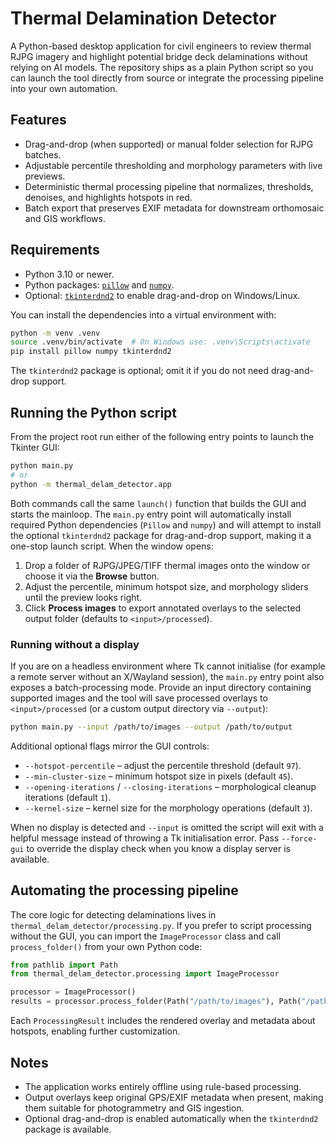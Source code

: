 # Thermal Delamination Detector

A Python-based desktop application for civil engineers to review thermal RJPG imagery and highlight potential bridge deck delaminations without relying on AI models. The repository ships as a plain Python script so you can launch the tool directly from source or integrate the processing pipeline into your own automation.

## Features

- Drag-and-drop (when supported) or manual folder selection for RJPG batches.
- Adjustable percentile thresholding and morphology parameters with live previews.
- Deterministic thermal processing pipeline that normalizes, thresholds, denoises, and highlights hotspots in red.
- Batch export that preserves EXIF metadata for downstream orthomosaic and GIS workflows.

## Requirements

- Python 3.10 or newer.
- Python packages: [`pillow`](https://pypi.org/project/Pillow/) and [`numpy`](https://pypi.org/project/numpy/).
- Optional: [`tkinterdnd2`](https://pypi.org/project/tkinterdnd2/) to enable drag-and-drop on Windows/Linux.

You can install the dependencies into a virtual environment with:

```bash
python -m venv .venv
source .venv/bin/activate  # On Windows use: .venv\Scripts\activate
pip install pillow numpy tkinterdnd2
```

The `tkinterdnd2` package is optional; omit it if you do not need drag-and-drop support.

## Running the Python script

From the project root run either of the following entry points to launch the Tkinter GUI:

```bash
python main.py
# or
python -m thermal_delam_detector.app
```

Both commands call the same `launch()` function that builds the GUI and starts the mainloop. The `main.py` entry point will
automatically install required Python dependencies (``Pillow`` and ``numpy``) and will attempt to install the optional
``tkinterdnd2`` package for drag-and-drop support, making it a one-stop launch script. When the window opens:

1. Drop a folder of RJPG/JPEG/TIFF thermal images onto the window or choose it via the **Browse** button.
2. Adjust the percentile, minimum hotspot size, and morphology sliders until the preview looks right.
3. Click **Process images** to export annotated overlays to the selected output folder (defaults to `<input>/processed`).

### Running without a display

If you are on a headless environment where Tk cannot initialise (for example a remote server without an X/Wayland session),
the `main.py` entry point also exposes a batch-processing mode. Provide an input directory containing supported images and the
tool will save processed overlays to `<input>/processed` (or a custom output directory via `--output`):

```bash
python main.py --input /path/to/images --output /path/to/output
```

Additional optional flags mirror the GUI controls:

- `--hotspot-percentile` – adjust the percentile threshold (default `97`).
- `--min-cluster-size` – minimum hotspot size in pixels (default `45`).
- `--opening-iterations` / `--closing-iterations` – morphological cleanup iterations (default `1`).
- `--kernel-size` – kernel size for the morphology operations (default `3`).

When no display is detected and `--input` is omitted the script will exit with a helpful message instead of throwing a Tk
initialisation error. Pass `--force-gui` to override the display check when you know a display server is available.

## Automating the processing pipeline

The core logic for detecting delaminations lives in `thermal_delam_detector/processing.py`. If you prefer to script processing without the GUI, you can import the `ImageProcessor` class and call `process_folder()` from your own Python code:

```python
from pathlib import Path
from thermal_delam_detector.processing import ImageProcessor

processor = ImageProcessor()
results = processor.process_folder(Path("/path/to/images"), Path("/path/to/output"))
```

Each `ProcessingResult` includes the rendered overlay and metadata about hotspots, enabling further customization.

## Notes

- The application works entirely offline using rule-based processing.
- Output overlays keep original GPS/EXIF metadata when present, making them suitable for photogrammetry and GIS ingestion.
- Optional drag-and-drop is enabled automatically when the `tkinterdnd2` package is available.
